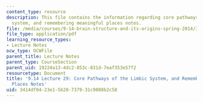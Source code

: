 ```yaml
---
content_type: resource
description: This file contains the information regarding core pathways of the limbic
  system, and remembering meaningful places notes.
file: /media/courses/9-14-brain-structure-and-its-origins-spring-2014/3414df0423e15b20737931c9008b2c58_MIT9_14S14_Lecture29.pdf
file_type: application/pdf
learning_resource_types:
- Lecture Notes
ocw_type: OCWFile
parent_title: Lecture Notes
parent_type: CourseSection
parent_uid: 19224a13-4dc2-853c-831d-7eaf353e57f2
resourcetype: Document
title: '9.14 Lecture 29: Core Pathways of the Limbic System, and Remembering Meaningful
  Places Notes'
uid: 3414df04-23e1-5b20-7379-31c9008b2c58
---
```

